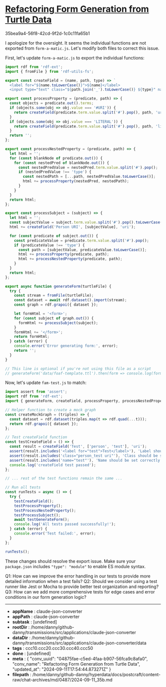 # [Refactoring Form Generation from Turtle Data](https://claude.ai/chat/04875fae-c5ed-4faa-b907-56fca9c8afa0)

35bea9a4-56f8-42cd-9f2d-1c0c11fa65b1

 I apologize for the oversight. It seems the individual functions are not exported from `form-a-matic.js`. Let's modify both files to correct this issue.

First, let's update `form-a-matic.js` to export the individual functions:

```javascript
import rdf from 'rdf-ext';
import { fromFile } from 'rdf-utils-fs';

export const createField = (name, path, type) => `
  <label for="${name.toLowerCase()}">${name}</label>
  <input type="text" class="${path.join('_').toLowerCase()} ${type}" name="${name.toLowerCase()}" />`;

export const processProperty = (predicate, path) => {
  const objects = predicate.out().terms;
  if (objects.some(obj => obj.value === '#URI')) {
    return createField(predicate.term.value.split('#').pop(), path, 'uri');
  }
  if (objects.some(obj => obj.value === 'LITERAL')) {
    return createField(predicate.term.value.split('#').pop(), path, 'literal');
  }
  return '';
};

export const processNestedProperty = (predicate, path) => {
  let html = '';
  for (const blankNode of predicate.out()) {
    for (const nestedPred of blankNode.out()) {
      const nestedPredValue = nestedPred.term.value.split('#').pop();
      if (nestedPredValue !== 'type') {
        const nestedPath = [...path, nestedPredValue.toLowerCase()];
        html += processProperty(nestedPred, nestedPath);
      }
    }
  }
  return html;
};

export const processSubject = (subject) => {
  let html = '';
  const subjectValue = subject.term.value.split('#').pop().toLowerCase();
  html += createField('Person URI', [subjectValue], 'uri');

  for (const predicate of subject.out()) {
    const predicateValue = predicate.term.value.split('#').pop();
    if (predicateValue !== 'type') {
      const path = [subjectValue, predicateValue.toLowerCase()];
      html += processProperty(predicate, path);
      html += processNestedProperty(predicate, path);
    }
  }
  return html;
};

export async function generateForm(turtleFile) {
  try {
    const stream = fromFile(turtleFile);
    const dataset = await rdf.dataset().import(stream);
    const graph = rdf.grapoi({ dataset });

    let formHtml = '<form>';
    for (const subject of graph.out()) {
      formHtml += processSubject(subject);
    }
    formHtml += '</form>';
    return formHtml;
  } catch (error) {
    console.error('Error generating form:', error);
    return '';
  }
}

// This line is optional if you're not using this file as a script
// generateForm('data/foaf-template.ttl').then(form => console.log(form)).catch(error => console.error('Error:', error));
```

Now, let's update `fam-test.js` to match:

```javascript
import assert from 'assert';
import rdf from 'rdf-ext';
import { generateForm, createField, processProperty, processNestedProperty, processSubject } from './form-a-matic.js';

// Helper function to create a mock graph
const createMockGraph = (triples) => {
  const dataset = rdf.dataset(triples.map(t => rdf.quad(...t)));
  return rdf.grapoi({ dataset });
};

// Test createField function
const testCreateField = () => {
  const result = createField('Test', ['person', 'test'], 'uri');
  assert(result.includes('<label for="test">Test</label>'), 'Label should be created correctly');
  assert(result.includes('class="person_test uri"'), 'Class should be set correctly');
  assert(result.includes('name="test"'), 'Name should be set correctly');
  console.log('createField test passed');
};

// ... rest of the test functions remain the same ...

// Run all tests
const runTests = async () => {
  try {
    testCreateField();
    testProcessProperty();
    testProcessNestedProperty();
    testProcessSubject();
    await testGenerateForm();
    console.log('All tests passed successfully!');
  } catch (error) {
    console.error('Test failed:', error);
  }
};

runTests();
```

These changes should resolve the export issue. Make sure your `package.json` includes `"type": "module"` to enable ES module syntax.

Q1: How can we improve the error handling in our tests to provide more detailed information when a test fails?
Q2: Should we consider using a test runner like Jest or Mocha to provide better test organization and reporting?
Q3: How can we add more comprehensive tests for edge cases and error conditions in our form generation logic?

---

* **appName** : claude-json-converter
* **appPath** : claude-json-converter
* **subtask** : [undefined]
* **rootDir** : /home/danny/github-danny/transmissions/src/applications/claude-json-converter
* **dataDir** : /home/danny/github-danny/transmissions/src/applications/claude-json-converter/data
* **tags** : ccc10.ccc20.ccc30.ccc40.ccc50
* **done** : [undefined]
* **meta** : {
  "conv_uuid": "04875fae-c5ed-4faa-b907-56fca9c8afa0",
  "conv_name": "Refactoring Form Generation from Turtle Data",
  "updated_at": "2024-09-11T17:54:44.873271Z"
}
* **filepath** : /home/danny/github-danny/hyperdata/docs/postcraft/content-raw/chat-archives/md/0487/2024-09-11_35b.md